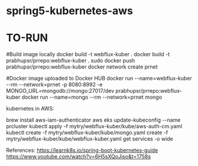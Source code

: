 # spring5-kubernetes-aws
# TO-RUN
#Build image locally
docker build -t webflux-kuber .
docker build -t prabhupsr/prrepo:webflux-kuber .
sudo docker push prabhupsr/prrepo:webflux-kuber
docker network create prnet

#Docker image uploaded to Docker HUB
docker run   --name=webflux-kuber   --rm   --network=prnet   -p 8080:8992   -e MONGO_URL=mongodb://mongo:27017/dev   prabhupsr/prrepo:webflux-kuber
docker run --name=mongo --rm --network=prnet mongo

kubernetes in AWS:

brew install aws-iam-authenticator 
aws eks update-kubeconfig --name prcluster
kubectl apply -f mytry/webflux-kuber/kube/aws-auth-cm.yaml
kubectl create -f mytry/webflux-kuber/kube/mongo.yaml
create -f mytry/webflux-kuber/kube/webflux-kuber.yaml
get services -o wide

References:
https://learnk8s.io/spring-boot-kubernetes-guide
https://www.youtube.com/watch?v=6H5sXQoJiso&t=1758s
